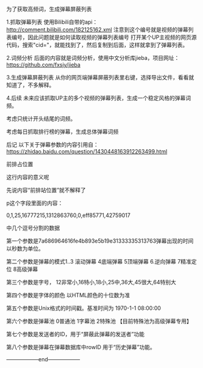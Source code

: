 为了获取高频词，生成弹幕屏蔽列表

1.抓取弹幕列表
使用Bilibili自带的api：http://comment.bilibili.com/182125162.xml
注意到这个编号就是视频的弹幕列表编号，因此问题就是如何读取视频的弹幕列表编号
打开某个UP主视频的网页源代码，搜索"cid="，就能找到了，然后复制到后面，这样就拿到了弹幕列表。

2.词频分析
后面的内容就是词频分析，使用中文分析库jieba，项目网址：https://github.com/fxsjy/jieba

3.生成弹幕屏蔽列表
从你的网页端弹幕屏蔽列表里右键，选择导出文件，看看就知道了，不多解释。

4.后续
未来应该抓取UP主的多个视频的弹幕列表，生成一个稳定风格的弹幕词频。

考虑只统计开头结尾的词频。

考虑每日抓取排行榜的弹幕，生成总体弹幕词频

后记
以下关于弹幕参数的内容引用自：https://zhidao.baidu.com/question/1430448163912263499.html

<d p="0,1,25,16777215,1312863760,0,eff85771,42759017">前排占位置</d>

这行内容的意义呢

先说内容“前排站位置”就不解释了

p这个字段里面的内容：

0,1,25,16777215,1312863760,0,eff85771,42759017

中几个逗号分割的数据

第一个参数是7a686964616fe4b893e5b19e31333335313763弹幕出现的时间 以秒数为单位。

第二个参数是弹幕的模式1..3 滚动弹幕 4底端弹幕 5顶端弹幕 6.逆向弹幕 7精准定位 8高级弹幕

第三个参数是字号， 12非常小,16特小,18小,25中,36大,45很大,64特别大

第四个参数是字体的颜色 以HTML颜色的十位数为准

第五个参数是Unix格式的时间戳。基准时间为 1970-1-1 08:00:00

第六个参数是弹幕池 0普通池 1字幕池 2特殊池 【目前特殊池为高级弹幕专用】

第七个参数是发送者的ID，用于“屏蔽此弹幕的发送者”功能

第八个参数是弹幕在弹幕数据库中rowID 用于“历史弹幕”功能。


——————end——————

